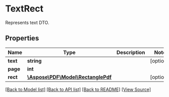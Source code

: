 # TextRect
Represents text DTO.

## Properties
Name | Type | Description | Notes
------------ | ------------- | ------------- | -------------
**text** | **string** |  | [optional]
**page** | **int** |  | 
**rect** | [**\Aspose\PDF\Model\RectanglePdf**](RectanglePdf.md) |  | [optional]

[[Back to Model list]](../README.md#documentation-for-models) [[Back to API list]](../README.md#documentation-for-api-endpoints) [[Back to README]](../README.md) [[View Source]](../src/Aspose/PDF/Model/TextRect.php)

